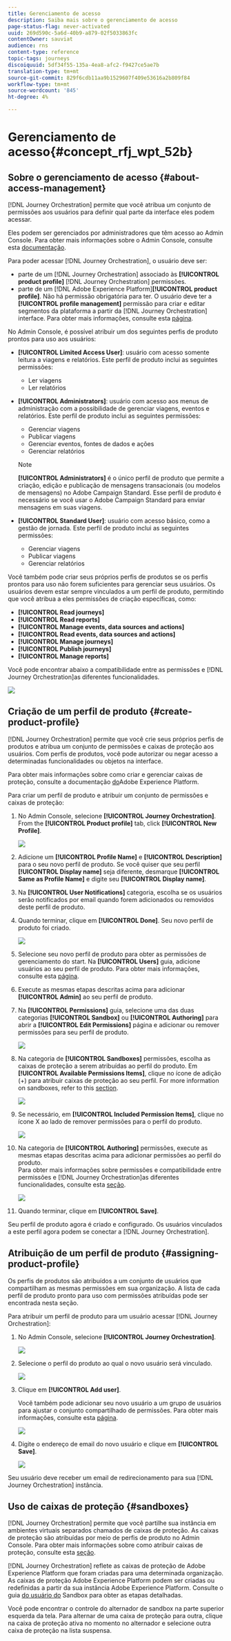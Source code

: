 ```yaml
---
title: Gerenciamento de acesso
description: Saiba mais sobre o gerenciamento de acesso
page-status-flag: never-activated
uuid: 269d590c-5a6d-40b9-a879-02f5033863fc
contentOwner: sauviat
audience: rns
content-type: reference
topic-tags: journeys
discoiquuid: 5df34f55-135a-4ea8-afc2-f9427ce5ae7b
translation-type: tm+mt
source-git-commit: 829f6cdb11aa9b1529607f409e53616a2b809f84
workflow-type: tm+mt
source-wordcount: '845'
ht-degree: 4%

---
```



# Gerenciamento de acesso{#concept_rfj_wpt_52b}

## Sobre o gerenciamento de acesso {#about-access-management}

[!DNL Journey Orchestration] permite que você atribua um conjunto de permissões aos usuários para definir qual parte da interface eles podem acessar.

Eles podem ser gerenciados por administradores que têm acesso ao Admin Console. Para obter mais informações sobre o Admin Console, consulte esta [documentação](https://helpx.adobe.com/br/enterprise/managing/user-guide.html).

Para poder acessar [!DNL Journey Orchestration], o usuário deve ser:

* parte de um [!DNL Journey Orchestration] associado às **[!UICONTROL product profile]** [!DNL Journey Orchestration] permissões.
* parte de um [!DNL Adobe Experience Platform]**[!UICONTROL product profile]**. Não há permissão obrigatória para ter. O usuário deve ter a **[!UICONTROL profile management]** permissão para criar e editar segmentos da plataforma a partir da [!DNL Journey Orchestration] interface. Para obter mais informações, consulte esta [página](https://docs.adobe.com/content/help/en/experience-platform/access-control/home.html#adobe-admin-console).

No Admin Console, é possível atribuir um dos seguintes perfis de produto prontos para uso aos usuários:

* **[!UICONTROL Limited Access User]**: usuário com acesso somente leitura a viagens e relatórios. Este perfil de produto inclui as seguintes permissões:
   * Ler viagens
   * Ler relatórios

* **[!UICONTROL Administrators]**: usuário com acesso aos menus de administração com a possibilidade de gerenciar viagens, eventos e relatórios. Este perfil de produto inclui as seguintes permissões:
   * Gerenciar viagens
   * Publicar viagens
   * Gerenciar eventos, fontes de dados e ações
   * Gerenciar relatórios

   >[!NOTE]
   >
   >**[!UICONTROL Administrators]** é o único perfil de produto que permite a criação, edição e publicação de mensagens transacionais (ou modelos de mensagens) no Adobe Campaign Standard. Esse perfil de produto é necessário se você usar o Adobe Campaign Standard para enviar mensagens em suas viagens.

* **[!UICONTROL Standard User]**: usuário com acesso básico, como a gestão de jornada. Este perfil de produto inclui as seguintes permissões:
   * Gerenciar viagens
   * Publicar viagens
   * Gerenciar relatórios

Você também pode criar seus próprios perfis de produtos se os perfis prontos para uso não forem suficientes para gerenciar seus usuários.
Os usuários devem estar sempre vinculados a um perfil de produto, permitindo que você atribua a eles permissões de criação específicas, como:

* **[!UICONTROL Read journeys]**
* **[!UICONTROL Read reports]**
* **[!UICONTROL Manage events, data sources and actions]**
* **[!UICONTROL Read events, data sources and actions]**
* **[!UICONTROL Manage journeys]**
* **[!UICONTROL Publish journeys]**
* **[!UICONTROL Manage reports]**

Você pode encontrar abaixo a compatibilidade entre as permissões e [!DNL Journey Orchestration]as diferentes funcionalidades.

![](../assets/journey_permission.png)

## Criação de um perfil de produto {#create-product-profile}

[!DNL Journey Orchestration] permite que você crie seus próprios perfis de produtos e atribua um conjunto de permissões e caixas de proteção aos usuários. Com perfis de produtos, você pode autorizar ou negar acesso a determinadas funcionalidades ou objetos na interface.

Para obter mais informações sobre como criar e gerenciar caixas de proteção, consulte a documentação [do](https://docs.adobe.com/content/help/en/experience-platform/sandbox/ui/user-guide.html)Adobe Experience Platform.

Para criar um perfil de produto e atribuir um conjunto de permissões e caixas de proteção:

1. No Admin Console, selecione **[!UICONTROL Journey Orchestration]**. From the **[!UICONTROL Product profile]** tab, click **[!UICONTROL New Profile]**.

   ![](../assets/user_management_5.png)

1. Adicione um **[!UICONTROL Profile Name]** e **[!UICONTROL Description]** para o seu novo perfil de produto. Se você quiser que seu perfil **[!UICONTROL Display name]** seja diferente, desmarque **[!UICONTROL Same as Profile Name]** e digite seu **[!UICONTROL Display name]**.

1. Na **[!UICONTROL User Notifications]** categoria, escolha se os usuários serão notificados por email quando forem adicionados ou removidos deste perfil de produto.

1. Quando terminar, clique em **[!UICONTROL Done]**. Seu novo perfil de produto foi criado.

   ![](../assets/user_management_1.png)

1. Selecione seu novo perfil de produto para obter as permissões de gerenciamento do start. Na **[!UICONTROL Users]** guia, adicione usuários ao seu perfil de produto. Para obter mais informações, consulte esta [página](../about/access-management.md#assigning-product-profile).

1. Execute as mesmas etapas descritas acima para adicionar **[!UICONTROL Admin]** ao seu perfil de produto.

1. Na **[!UICONTROL Permissions]** guia, selecione uma das duas categorias **[!UICONTROL Sandbox]** ou **[!UICONTROL Authoring]** para abrir a **[!UICONTROL Edit Permissions]** página e adicionar ou remover permissões para seu perfil de produto.

   ![](../assets/user_management_7.png)

1. Na categoria de **[!UICONTROL Sandboxes]** permissões, escolha as caixas de proteção a serem atribuídas ao perfil do produto. Em **[!UICONTROL Available Permissions Items]**, clique no ícone de adição (+) para atribuir caixas de proteção ao seu perfil. For more information on sandboxes, refer to this [section](../about/access-management.md#sandboxes).

   ![](../assets/user_management_8.png)

1. Se necessário, em **[!UICONTROL Included Permission Items]**, clique no ícone X ao lado de remover permissões para o perfil do produto.

   ![](../assets/user_management_9.png)

1. Na categoria de **[!UICONTROL Authoring]** permissões, execute as mesmas etapas descritas acima para adicionar permissões ao perfil do produto.
   <br>Para obter mais informações sobre permissões e compatibilidade entre permissões e [!DNL Journey Orchestration]as diferentes funcionalidades, consulte esta [seção](../about/access-management.md#about-access-management).

   ![](../assets/user_management_10.png)

1. Quando terminar, clique em **[!UICONTROL Save]**.

Seu perfil de produto agora é criado e configurado. Os usuários vinculados a este perfil agora podem se conectar a [!DNL Journey Orchestration].

## Atribuição de um perfil de produto {#assigning-product-profile}

Os perfis de produtos são atribuídos a um conjunto de usuários que compartilham as mesmas permissões em sua organização.
A lista de cada perfil de produto pronto para uso com permissões atribuídas pode ser encontrada nesta seção.

Para atribuir um perfil de produto para um usuário acessar [!DNL Journey Orchestration]:

1. No Admin Console, selecione **[!UICONTROL Journey Orchestration]**.

   ![](../assets/user_management.png)

1. Selecione o perfil do produto ao qual o novo usuário será vinculado.

   ![](../assets/user_management_2.png)

1. Clique em **[!UICONTROL Add user]**.

   Você também pode adicionar seu novo usuário a um grupo de usuários para ajustar o conjunto compartilhado de permissões. Para obter mais informações, consulte esta [página](https://helpx.adobe.com/enterprise/using/user-groups.html).

   ![](../assets/user_management_3.png)

1. Digite o endereço de email do novo usuário e clique em **[!UICONTROL Save]**.

   ![](../assets/user_management_4.png)

Seu usuário deve receber um email de redirecionamento para sua [!DNL Journey Orchestration] instância.

## Uso de caixas de proteção {#sandboxes}

[!DNL Journey Orchestration] permite que você partilhe sua instância em ambientes virtuais separados chamados de caixas de proteção.
As caixas de proteção são atribuídas por meio de perfis de produto no Admin Console. Para obter mais informações sobre como atribuir caixas de proteção, consulte esta [seção](../about/access-management.md#create-product-profile).

[!DNL Journey Orchestration] reflete as caixas de proteção de Adobe Experience Platform que foram criadas para uma determinada organização.
As caixas de proteção Adobe Experience Platform podem ser criadas ou redefinidas a partir da sua instância Adobe Experience Platform. Consulte o guia [do usuário do](https://docs.adobe.com/content/help/en/experience-platform/sandbox/ui/user-guide.html) Sandbox para obter as etapas detalhadas.

Você pode encontrar o controle do alternador de sandbox na parte superior esquerda da tela. Para alternar de uma caixa de proteção para outra, clique na caixa de proteção ativa no momento no alternador e selecione outra caixa de proteção na lista suspensa.
